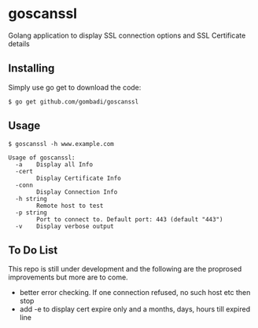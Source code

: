 # goscanssl
Golang application to display SSL connection options and SSL Certificate details

## Installing

Simply use go get to download the code:

    $ go get github.com/gombadi/goscanssl

## Usage

    $ goscanssl -h www.example.com

```
Usage of goscanssl:
  -a    Display all Info
  -cert
        Display Certificate Info
  -conn
        Display Connection Info
  -h string
        Remote host to test
  -p string
        Port to connect to. Default port: 443 (default "443")
  -v    Display verbose output
```


## To Do List

This repo is still under development and the following are the proprosed improvements but more are to come.

- better error checking. If one connection refused, no such host etc then stop
- add -e to display cert expire only and a months, days, hours till expired line




